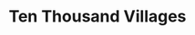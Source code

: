 ---
title: "Ten Thousand Villages"
url: /fort-collins/ten-thousand-villages/
shop: interior decoration
---